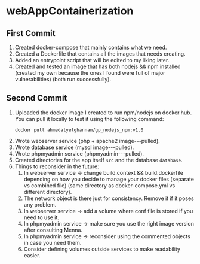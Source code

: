 # webAppContainerization

## First Commit
1. Created docker-compose that mainly contains what we need.
2. Created a Dockerfile that contains all the images that needs creating.
3. Added an entrypoint script that will be edited to my liking later.
4. Created and tested an image that has both nodejs && npm installed (created my own because the ones I found were full of major vulnerabilities) (both run successfully).

## Second Commit
1. Uploaded the docker image I created to run npm/nodejs on docker hub. You can pull it locally to test it using the following command:
    ```
    docker pull ahmedalyelghannam/gp_nodejs_npm:v1.0 
    ```
2. Wrote webserver service (php + apache2 image---pulled).
3. Wrote database service (mysql image---pulled).
4. Wrote phpmyadmin service (phpmyadmin---pulled).
5. Created directories for the app itself `src` and the database `database`.
6. Things to reconsider in the future:
    1. In webserver service -> change build.context && build.dockerfile depending on how you decide to manage your docker files (separate vs combined file) (same directory as docker-compose.yml vs different directory).
    2. The network object is there just for consistency. Remove it if it poses any problem.
    3. In webserver service -> add a volume where conf file is stored if you need to use it.
    4. In phpmyadmin service -> make sure you use the right image version after consulting Menna.
    5. In phpmyadmin service -> reconsider using the commented objects in case you need them.
    6. Consider defining volumes outside services to make readability easier.
